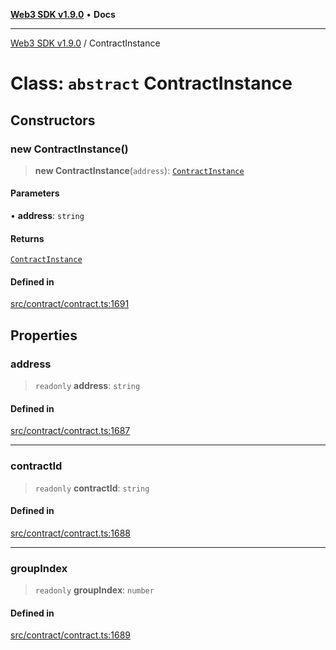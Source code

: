 [**Web3 SDK v1.9.0**](../README.md) • **Docs**

***

[Web3 SDK v1.9.0](../globals.md) / ContractInstance

# Class: `abstract` ContractInstance

## Constructors

### new ContractInstance()

> **new ContractInstance**(`address`): [`ContractInstance`](ContractInstance.md)

#### Parameters

• **address**: `string`

#### Returns

[`ContractInstance`](ContractInstance.md)

#### Defined in

[src/contract/contract.ts:1691](https://github.com/Mystic-Nayy/alephium-web3/blob/ee41f5e0e7d7fb0b155fe62f05b2ac03772895ca/packages/web3/src/contract/contract.ts#L1691)

## Properties

### address

> `readonly` **address**: `string`

#### Defined in

[src/contract/contract.ts:1687](https://github.com/Mystic-Nayy/alephium-web3/blob/ee41f5e0e7d7fb0b155fe62f05b2ac03772895ca/packages/web3/src/contract/contract.ts#L1687)

***

### contractId

> `readonly` **contractId**: `string`

#### Defined in

[src/contract/contract.ts:1688](https://github.com/Mystic-Nayy/alephium-web3/blob/ee41f5e0e7d7fb0b155fe62f05b2ac03772895ca/packages/web3/src/contract/contract.ts#L1688)

***

### groupIndex

> `readonly` **groupIndex**: `number`

#### Defined in

[src/contract/contract.ts:1689](https://github.com/Mystic-Nayy/alephium-web3/blob/ee41f5e0e7d7fb0b155fe62f05b2ac03772895ca/packages/web3/src/contract/contract.ts#L1689)
